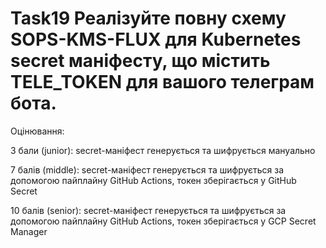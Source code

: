 # Task19 Реалізуйте повну схему SOPS-KMS-FLUX для Kubernetes secret маніфесту, що містить TELE_TOKEN для вашого телеграм бота.

Оцінювання:

3 бали (junior): secret-маніфест генерується та шифрується мануально

7 балів (middle): secret-маніфест генерується та шифрується за допомогою пайплайну GitHub Actions, токен зберігається у GitHub Secret

10 балів (senior): secret-маніфест генерується та шифрується за допомогою пайплайну GitHub Actions, токен зберігається у GCP Secret Manager